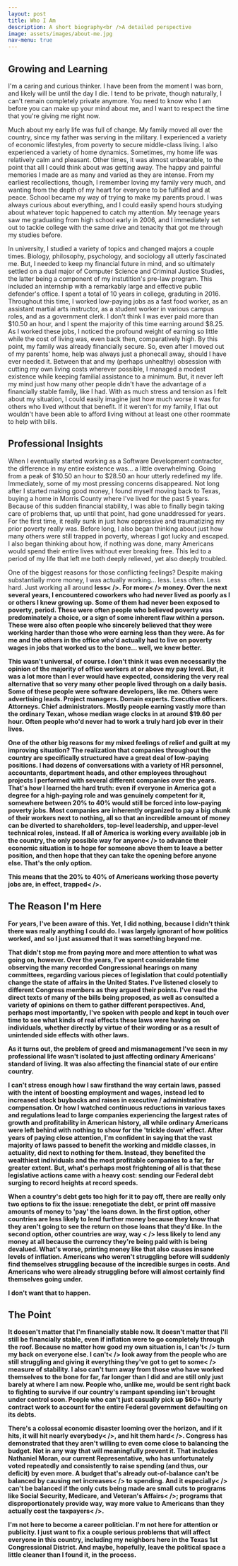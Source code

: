 ```yaml
---
layout: post
title: Who I Am
description: A short biography<br />A detailed perspective
image: assets/images/about-me.jpg
nav-menu: true
---
```


<h2>Growing and Learning</h2>

I'm a caring and curious thinker. I have been from the moment I was born, and likely will be until the day I die. I tend to be private, though naturally, I can't remain completely private anymore. You need to know who I am before you can make up your mind about me, and I want to respect the time that you're giving me right now.

Much about my early life was full of change. My family moved all over the country, since my father was serving in the military. I experienced a variety of economic lifestyles, from poverty to secure middle-class living. I also experienced a variety of home dynamics. Sometimes, my home life was relatively calm and pleasant. Other times, it was almost unbearable, to the point that all I could think about was getting away. The happy and painful memories I made are as many and varied as they are intense. From my earliest recollections, though, I remember loving my family very much, and wanting from the depth of my heart for everyone to be fulfilled and at peace. School became my way of trying to make my parents proud. I was always curious about everything, and I could easily spend hours studying about whatever topic happened to catch my attention. My teenage years saw me graduating from high school early in 2006, and I immediately set out to tackle college with the same drive and tenacity that got me through my studies before.

In university, I studied a variety of topics and changed majors a couple times. Biology, philosophy, psychology, and sociology all utterly fascinated me. But, I needed to keep my financial future in mind, and so ultimately settled on a dual major of Computer Science and Criminal Justice Studies, the latter being a component of my instutition's pre-law program. This included an internship with a remarkably large and effective public defender's office. I spent a total of 10 years in college, graduting in 2016. Throughout this time, I worked low-paying jobs as a fast food worker, as an assistant martial arts instructor, as a student worker in various campus roles, and as a government clerk. I don't think I was ever paid more than $10.50 an hour, and I spent the majority of this time earning around $8.25. As I worked these jobs, I noticed the profound weight of earning so little while the cost of living was, even back then, comparatively high. By this point, my family was already financially secure. So, even after I moved out of my parents' home, help was always just a phonecall away, should I have ever needed it. Between that and my (perhaps unhealthy) obsession with cutting my own living costs wherever possible, I managed a modest existence while keeping familial assistance to a minimum. But, it never left my mind just how many other people didn't have the advantage of a financially stable family, like I had. With as much stress and tension as I felt about my situation, I could easily imagine just how much worse it was for others who lived without that benefit. If it weren't for my family, I flat out wouldn't have been able to afford living without at least one other roommate to help with bills.

<h2>Professional Insights</h2>

When I eventually started working as a Software Development contractor, the difference in my entire existence was... a little overwhelming. Going from a peak of $10.50 an hour to $28.50 an hour utterly redefined my life. Immediately, some of my most pressing concerns disappeared. Not long after I started making good money, I found myself moving back to Texas, buying a home in Morris County where I've lived for the past 5 years. Because of this sudden financial stability, I was able to finally begin taking care of problems that, up until that point, had gone unaddressed for years. For the first time, it really sunk in just how oppressive and traumatizing my prior poverty really was. Before long, I also began thinking about just how many others were still trapped in poverty, whereas I got lucky and escaped. I also began thinking about how, if nothing was done, many Americans would spend their entire lives without ever breaking free. This led to a period of my life that left me both deeply relieved, yet also deeply troubled. 

One of the biggest reasons for those conflicting feelings? Despite making substantially more money, I was actually working... less. Less often. Less hard. Just working all around <b>less< />. For <b>more< /> money. Over the next several years, I encountered coworkers who had never lived as poorly as I or others I knew growing up. Some of them had never been exposed to poverty, period. These were often people who believed poverty was predominately a choice, or a sign of some inherent flaw within a person. These were also often people who sincerely believed that they were working harder than those who were earning less than they were. As for me and the others in the office who'd actually had to live on poverty wages in jobs that worked us to the bone... well, we knew better.

This wasn't universal, of course. I don't think it was even necessarily the opinion of the majority of office workers at or above my pay level. But, it was a lot more than I ever would have expected, considering the very real alternative that so very many other people lived through on a daily basis. Some of these people were software developers, like me. Others were advertising leads. Project managers. Domain experts. Executive officers. Attorneys. Chief administrators. Mostly people earning vastly more than the ordinary Texan, whose median wage clocks in at around $19.60 per hour. Often people who'd never had to work a truly hard job ever in their lives.

One of the other big reasons for my mixed feelings of relief and guilt at my improving situation? The realization that companies throughout the country are specifically structured have a great deal of low-paying positions. I had dozens of conversations with a variety of HR personnel, accountants, department heads, and other employees throughout projects I performed with several different companies over the years. That's how I learned the hard truth: even if everyone in America got a degree for a high-paying role and was genuinely competent for it, somewhere between 20% to 40% would still be forced into low-paying poverty jobs. Most companies are inherently organized to pay a big chunk of their workers next to nothing, all so that an incredible amount of money can be diverted to shareholders, top-level leadership, and upper-level technical roles, instead. If all of America is working every available job in the country, the only possible way for <b>anyone< /> to advance their economic situation is to hope for someone above them to leave a better position, and then hope that they can take the opening before anyone else. That's the only option.

This means that the 20% to 40% of Americans working those poverty jobs are, in effect, <b>trapped< />.

<h2>The Reason I'm Here</h2>

For years, I've been aware of this. Yet, I did nothing, because I didn't think there was really anything I could do. I was largely ignorant of how politics worked, and so I just assumed that it was something beyond me.

That didn't stop me from paying more and more attention to what was going on, however. Over the years, I've spent considerable time observing the many recorded Congressional hearings on many committees, regarding various pieces of legislation that could potentially change the state of affairs in the United States. I've listened closely to different Congress members as they argued their points. I've read the direct texts of many of the bills being proposed, as well as consulted a variety of opinions on them to gather different perspectives. And, perhaps most importantly, I've spoken with people and kept in touch over time to see what kinds of real effects these laws were having on individuals, whether directly by virtue of their wording or as a result of unintended side effects with other laws.

As it turns out, the problem of greed and mismanagement I've seen in my professional life wasn't isolated to just affecting ordinary Americans' standard of living. It was also affecting the financial state of our entire country.

I can't stress enough how I saw firsthand the way certain laws, passed with the intent of boosting employment and wages, instead led to increased stock buybacks and raises in executive / administrative compensation. Or how I watched continuous reductions in various taxes and regulations lead to large companies experiencing the largest rates of growth and profitability in American history, all while ordinary Americans were left behind with nothing to show for the 'trickle down' effect. After years of paying close attention, I'm confident in saying that the vast majority of laws passed to benefit the working and middle classes, in actuality, did next to nothing for them. Instead, they benefited the wealthiest individuals and the most profitable companies to a far, far greater extent. But, what's perhaps most frightening of all is that these legislative actions came with a heavy cost: sending our Federal debt surging to record heights at record speeds.

When a country's debt gets too high for it to pay off, there are really only two options to fix the issue: renegotiate the debt, or print off massive amounts of money to 'pay' the loans down. In the first option, other countries are less likely to lend further money because they know that they aren't going to see the return on those loans that they'd like. In the second option, other countries are way, <b>way < /> less likely to lend any money at all because the currency they're being paid with is being devalued. What's worse, printing money like that also causes insane levels of inflation. Americans who weren't struggling before will suddenly find themselves struggling because of the incredible surges in costs. And Americans who were already struggling before will almost certainly find themselves going under.

I don't want that to happen.

<h2>The Point</h2>

It doesen't matter that I'm financially stable now. It doesn't matter that I'll still be financially stable, even if inflation were to go completely through the roof. Because no matter how good my own situation is, I <b>can't< /> turn my back on everyone else. I <b>can't< /> look away from the people who are still struggling and giving it everything they've got to get to <b>some< /> measure of stability. I also can't turn away from those who have worked themselves to the bone for far, far longer than I did and are still only just barely at where I am now. People who, unlike me, would be sent right back to fighting to survive if our country's rampant spending isn't brought under control soon. People who can't just casually pick up $60+ hourly contract work to account for the entire Federal government defaulting on its debts.

There's a colossal economic disaster looming over the horizon, and if it hits, it will hit nearly <b>everybody< />, and hit them <b>hard< />. Congress has demonstrated that they aren't willing to even come close to balancing the budget. Not in any way that will meaningfully prevent it. That includes Nathaniel Moran, our current Representative, who has unfortunately voted repeatedly and consistently to raise spending (and thus, our deficit) by even more. A budget that's already out-of-balance can't be balanced by causing net <b>increases< /> to spending. And it <b>especially< /> can't be balanced if the only cuts being made are <b>small cuts to programs like Social Security, Medicare, and Veteran's Affairs< />; programs that disproportionately <b>provide way, way more value to Americans than they actually cost the taxpayers< />. 

I'm not here to become a career politician. I'm not here for attention or publicity. I just want to fix a couple serious problems that will affect everyone in this country, including my neighbors here in the Texas 1st Congressional District. And maybe, hopefully, leave the political space a little cleaner than I found it, in the process.
